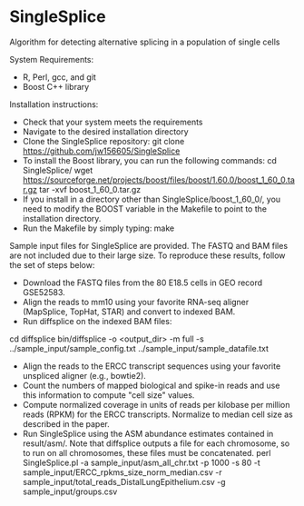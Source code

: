 # SingleSplice
Algorithm for detecting alternative splicing in a population of single cells

System Requirements:
- R, Perl, gcc, and git
- Boost C++ library

Installation instructions:
- Check that your system meets the requirements
- Navigate to the desired installation directory
- Clone the SingleSplice repository:
  git clone https://github.com/jw156605/SingleSplice
- To install the Boost library, you can run the following commands:
  cd SingleSplice/
  wget https://sourceforge.net/projects/boost/files/boost/1.60.0/boost_1_60_0.tar.gz
  tar -xvf boost_1_60_0.tar.gz
- If you install in a directory other than SingleSplice/boost_1_60_0/, you need to modify the BOOST
  variable in the Makefile to point to the installation directory.
- Run the Makefile by simply typing: make

Sample input files for SingleSplice are provided. The FASTQ and BAM files are not included due to their large size.
To reproduce these results, follow the set of steps below:

- Download the FASTQ files from the 80 E18.5 cells in GEO record GSE52583.
- Align the reads to mm10 using your favorite RNA-seq aligner (MapSplice, TopHat, STAR) and convert to indexed BAM.
- Run diffsplice on the indexed BAM files:

cd diffsplice
bin/diffsplice -o <output_dir> -m full -s ../sample_input/sample_config.txt ../sample_input/sample_datafile.txt

- Align the reads to the ERCC transcript sequences using your favorite unspliced aligner (e.g., bowtie2).
- Count the numbers of mapped biological and spike-in reads and use this information to compute "cell size" values.
- Compute normalized coverage in units of reads per kilobase per million reads (RPKM) for the ERCC transcripts. Normalize to median cell size
as described in the paper.
- Run SingleSplice using the ASM abundance estimates contained in result/asm/. Note that diffsplice outputs a file for each chromosome, so
to run on all chromosomes, these files must be concatenated.
perl SingleSplice.pl -a sample_input/asm_all_chr.txt -p 1000 -s 80 -t sample_input/ERCC_rpkms_size_norm_median.csv -r sample_input/total_reads_DistalLungEpithelium.csv -g sample_input/groups.csv